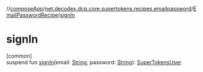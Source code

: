//[composeApp](../../../index.md)/[net.decodex.dcp.core.supertokens.recipes.emailpassword](../index.md)/[EmailPasswordRecipe](index.md)/[signIn](sign-in.md)

# signIn

[common]\
suspend fun [signIn](sign-in.md)(email: [String](https://kotlinlang.org/api/latest/jvm/stdlib/kotlin/-string/index.html), password: [String](https://kotlinlang.org/api/latest/jvm/stdlib/kotlin/-string/index.html)): [SuperTokensUser](../../net.decodex.dcp.core.supertokens.models/-super-tokens-user/index.md)
